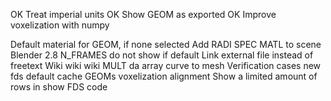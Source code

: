 OK Treat imperial units
OK Show GEOM as exported
OK Improve voxelization with numpy

Default material for GEOM, if none selected
Add RADI SPEC MATL to scene
Blender 2.8
N_FRAMES do not show if default
Link external file instead of freetext
Wiki wiki wiki
MULT da array
curve to mesh
Verification cases
new fds default
cache GEOMs
voxelization alignment
Show a limited amount of rows in show FDS code

